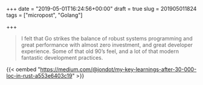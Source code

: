 +++
date = "2019-05-01T16:24:56+00:00"
draft = true
slug = 201905011824
tags = ["micropost", "Golang"]

+++
> I felt that Go strikes the balance of robust systems programming and great performance with almost zero investment, and great developer experience. Some of that old 90’s feel, and a lot of that modern fantastic development practices.

{{< oembed "https://medium.com/@jondot/my-key-learnings-after-30-000-loc-in-rust-a553e6403c19" >}}